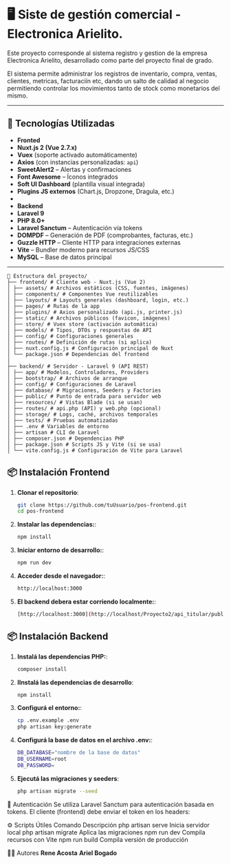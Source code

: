# 🖥️ Siste de gestión comercial - Electronica Arielito.

Este proyecto corresponde al sistema registro y gestion de la empresa Electronica Arielito, desarrollado como parte del proyecto final de grado.

El sistema permite administrar los registros de inventario, compra, ventas, clientes, metricas, facturaciín etc, dando un salto de calidad al negocio
permitiendo controlar los movimientos tanto de stock como monetarios del mismo.

---

## 🚀 Tecnologías Utilizadas
- **Fronted**
- **Nuxt.js 2 (Vue 2.7.x)**
- **Vuex** (soporte activado automáticamente)
- **Axios** (con instancias personalizadas: `api`)
- **SweetAlert2** – Alertas y confirmaciones
- **Font Awesome** – Íconos integrados
- **Soft UI Dashboard** (plantilla visual integrada)
- **Plugins JS externos** (Chart.js, Dropzone, Dragula, etc.)
- 
- **Backend**
- **Laravel 9**
- **PHP 8.0+**
- **Laravel Sanctum** – Autenticación vía tokens
- **DOMPDF** – Generación de PDF (comprobantes, facturas, etc.)
- **Guzzle HTTP** – Cliente HTTP para integraciones externas
- **Vite** – Bundler moderno para recursos JS/CSS
- **MySQL** – Base de datos principal
---

```plaintext
📁 Estructura del proyecto/
├── frontend/ # Cliente web - Nuxt.js (Vue 2)
│ ├── assets/ # Archivos estáticos (CSS, fuentes, imágenes)
│ ├── components/ # Componentes Vue reutilizables
│ ├── layouts/ # Layouts generales (dashboard, login, etc.)
│ ├── pages/ # Rutas de la app
│ ├── plugins/ # Axios personalizado (api.js, printer.js)
│ ├── static/ # Archivos públicos (favicon, imágenes)
│ ├── store/ # Vuex store (activación automática)
│ ├── models/ # Tipos, DTOs y respuestas de API
│ ├── config/ # Configuraciones generales
│ ├── routes/ # Definición de rutas (si aplica)
│ ├── nuxt.config.js # Configuración principal de Nuxt
│ └── package.json # Dependencias del frontend
│
├── backend/ # Servidor - Laravel 9 (API REST)
│ ├── app/ # Modelos, Controladores, Providers
│ ├── bootstrap/ # Archivos de arranque
│ ├── config/ # Configuraciones de Laravel
│ ├── database/ # Migraciones, Seeders y Factories
│ ├── public/ # Punto de entrada para servidor web
│ ├── resources/ # Vistas Blade (si se usan)
│ ├── routes/ # api.php (API) y web.php (opcional)
│ ├── storage/ # Logs, caché, archivos temporales
│ ├── tests/ # Pruebas automatizadas
│ ├── .env # Variables de entorno
│ ├── artisan # CLI de Laravel
│ ├── composer.json # Dependencias PHP
│ ├── package.json # Scripts JS y Vite (si se usa)
│ └── vite.config.js # Configuración de Vite para Laravel
```


## 📦 Instalación Frontend

1. **Clonar el repositorio**:
   ```bash
   git clone https://github.com/tuUsuario/pos-frontend.git
   cd pos-frontend
2. **Instalar las dependencias:**:
   ```bash
   npm install
3. **Iniciar entorno de desarrollo:**:
   ```bash
   npm run dev
4. **Acceder desde el navegador:**:
   ```bash
   http://localhost:3000
5. **El backend debera estar corriendo localmente:**:
   ```bash
   [http://localhost:3000](http://localhost/Proyecto2/api_titular/public/api/ (ajustable en el plugin api.js))

## 📦 Instalación Backend
1. **Instalá las dependencias PHP:**:
   ```bash
   composer install
2. **IInstalá las dependencias de desarrollo**:
   ```bash
   npm install
3. **Configurá el entorno:**:
   ```bash
   cp .env.example .env
   php artisan key:generate

4. **Configurá la base de datos en el archivo .env:**:
   ```bash
   DB_DATABASE="nombre de la base de datos"
   DB_USERNAME=root
   DB_PASSWORD=

5. **Ejecutá las migraciones y seeders**:
   ```bash
   php artisan migrate --seed
   
🔐 Autenticación
Se utiliza Laravel Sanctum para autenticación basada en tokens. El cliente (frontend) debe enviar el token en los headers:

⚙️ Scripts Útiles
Comando	Descripción
php artisan serve	Inicia servidor local
php artisan migrate	Aplica las migraciones
npm run dev	Compila recursos con Vite
npm run build	Compila versión de producción

👨‍💻 Autores
**Rene Acosta**
**Ariel Bogado**
